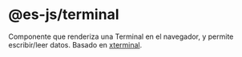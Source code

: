 # @es-js/terminal

Componente que renderiza una Terminal en el navegador, y permite escribir/leer datos. Basado en [xterminal](https://github.com/henryhale/xterminal).
